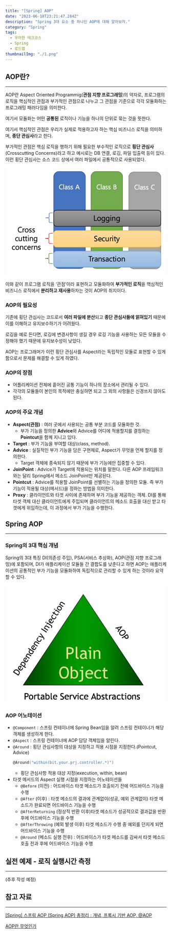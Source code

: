 ```yaml
---
title: "[Spring] AOP"
date: "2023-06-18T23:21:47.284Z"
description: "Spring 3대 요소 중 하나인 AOP에 대해 알아보자."
category: "Spring"
tags:
  - 우아한 테크코스
  - Spring
  - 로드맵
thumbnailImg: "./1.png"
---
```


## AOP란?

---

AOP란 Aspect Oriented Programmig(**관점 지향 프로그래밍**)의 약자로, 프로그램의 로직을 핵심적인 관점과 부가적인 관점으로 나누고 그 관점을 기준으로 각각 모듈화하는 프로그래밍 패러다임을 의미한다.

여기서 모듈화는 어떤 **공통된** 로직이나 기능을 하나의 단위로 묶는 것을 뜻한다.

여기서 핵심적인 관점은 우리가 실제로 적용하고자 하는 핵심 비즈니스 로직을 의미하며, **종단 관심사**라고 한다.

부가적인 관점은 핵심 로직을 행하기 위해 필요한 부수적인 로직으로 **횡단 관심사**(Crosscutting Concerns)라고 하고 예시로는 DB 연결, 로깅, 파일 입출력 등이 있다. 이런 횡단 관심사는 소스 코드 상에서 여러 파일에서 공통적으로 사용되었다.

![123369146-27997800-d5b8-11eb-9be7-dfd7a34a4f86.png](1.png)

이와 같이 프로그램 로직을 ‘관점’이라 표현하고 모듈화하여 **부가적인 로직**을 핵심적인 비즈니스 로직에서 **분리하고 재사용**하자는 것이 AOP의 취지이다.

### AOP의 필요성

기존에 횡단 관심사는 코드로서 **여러 파일에 분산**되고 **종단 관심사들에 얽혀있기** 때문에 이를 이해하고 유지보수하기가 어려웠다.

로깅을 예로 든다면, 로깅에 변경사항이 생길 경우 로깅 기능을 사용하는 모든 모듈을 수정해야 했기 때문에 유지보수성이 낮았다.

AOP는 프로그래머가 이런 횡단 관심사를 Aspect라는 독립적인 모듈로 표현할 수 있게 함으로서 문제를 해결할 수 있게 하였다.

### AOP의 장점

- 어플리케이션 전체에 흩어진 공통 기능이 하나의 장소에서 관리될 수 있다.
- 각각의 모듈들이 본인의 목적에만 충실하면 되고 그 외의 사항들은 신경쓰지 않아도 된다.

### AOP의 주요 개념

- **Aspect(관점)** : 여러 곳에서 사용되는 공통 부분 코드를 모듈화한 것.
  - 부가 기능을 정의한 **Advice**와 Advice를 어디에 적용할지를 결정하는 **Pointcut**을 함께 지니고 있다.
- **Target** : 부가 기능을 부여할 대상(class, method).
- **Advice** : 실질적인 부가 기능을 담은 구현체로, Aspect가 무엇을 언제 할지를 정의한다.
  - Target 객체에 종속되지 않기 때문에 부가 기능에만 집중할 수 있다.
- **JoinPoint** : Advice가 Target에 적용되는 위치를 말한다. 다른 AOP 프레임워크와는 달리 Spring에서 메소드 JoinPoint만 제공된다.
- **Pointcut** : Advice를 적용할 JoinPoint를 선별하는 기능을 정의한 모듈. 즉 부가 기능이 적용될 대상(메서드)을 정하는 방법을 의미한다.
- **Proxy** : 클라이언트와 타겟 사이에 존재하며 부가 기능을 제공하는 객체. DI를 통해 타겟 객체 대신 클라이언트에게 주입되며 클라이언트의 메소드 호출을 대신 받고 타겟에게 위임하는데, 이 과정에서 부가 기능을 수행한다.

## Spring AOP

---

### Spring의 3대 핵심 개념

Spring의 3대 특징 DI(의존성 주입), PSA(서비스 추상화), AOP(관점 지향 프로그래밍)에 포함되며, DI가 애플리케이션 모듈들 간 결합도를 낮춘다고 하면 AOP는 애플리케이션의 공통적인 부가 기능을 모듈화하여 독립적으로 관리할 수 있게 하는 것이라 요약할 수 있다.

![img1.daumcdn.png](2.png)

### AOP 어노테이션

- `@Component` : 스프링 컨테이너에 Spring Bean임을 알려 스프링 컨테이너가 해당 객체를 생성하게 한다.
- `@Aspect` : 스프링 컨테이너에 AOP 담당 객체임을 알린다.
- `@Around` : 횡단 관심사항의 대상을 지정하고 적용 시점을 지정한다.(Pointcut, Advice)
  ```c
  @Around("within(bit.your.prj.controller.*)")
  ```
  - 횡단 관심사항 적용 대상 지정(execution, within, bean)
- 타겟 메서드의 Aspect 실행 시점을 지정하는 어노테이션들
  - `@Before` (이전) : 어드바이스 타겟 메소드가 호출되기 전에 어드바이스 기능을 수행
  - `@After` (이후) : 타겟 메소드의 결과에 관계없이(성공, 예외 관계없이) 타겟 메소드가 완료되면 어드바이스 기능을 수행
  - `@AfterReturning` (정상적 반환 이후)타겟 메소드가 성공적으로 결과값을 반환 후에 어드바이스 기능을 수행
  - `@AfterThrowing` (예외 발생 이후) 타겟 메소드가 수행 중 예외를 던지게 되면 어드바이스 기능을 수행
  - `@Around` (메소드 실행 전후) : 어드바이스가 타겟 메소드를 감싸서 타겟 메소드 호출 전과 후에 어드바이스 기능을 수행

## 실전 예제 - 로직 실행시간 측정

---

(추후 작성 예정)

## 참고 자료

---

[[Spring] 스프링 AOP (Spring AOP) 총정리 : 개념, 프록시 기반 AOP, @AOP](https://engkimbs.tistory.com/746)

[AOP란 무엇인가](https://rma7.tistory.com/70)
